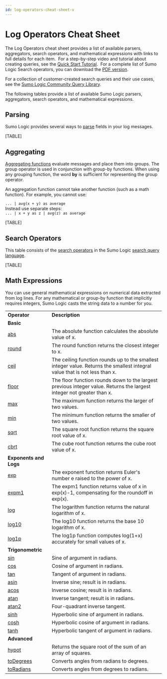 ```yaml
---
id: log-operators-cheat-sheet-v
---
```


# Log Operators Cheat Sheet

The Log Operators cheat sheet provides a list of available parsers,
aggregators, search operators, and mathematical expressions with links
to full details for each item.  For a step-by-step video and tutorial
about creating queries, see the [Quick Start
Tutorial](../../01Start-Here/Quick-Start-Tutorials.md "Quick Start Labs and Tutorials"). 
For a complete list of Sumo Logic Search operators, you can download the
[PDF
version](https://drive.google.com/a/sumologic.com/file/d/1YeqCNH_IINY6GqzgpT7cxSIY47NhyntH/view?usp=sharing "https://drive.google.com/a/sumologic.com/file/d/1YeqCNH_IINY6GqzgpT7cxSIY47NhyntH/view?usp=sharing"). 

For a collection of customer-created search queries and their use cases,
see the [Sumo Logic Community Query
Library](https://community.sumologic.com/s/topic/0TOE0000000g86fOAA/Query%20Library "https://community.sumologic.com/s/topic/0TOE0000000g86fOAA/Query%20Library").

The following tables provide a list of available Sumo Logic parsers,
aggregators, search operators, and mathematical expressions.  

## Parsing

Sumo Logic provides several ways
to [parse](../Search-Query-Language/01-Parse-Operators.md "Parsing") fields
in your log messages.

[TABLE]

## Aggregating

[Aggregating
functions](../Search-Query-Language/aaGroup.md "Aggregating") evaluate
messages and place them into groups. The group operator is used in
conjunction with group-by functions. When using any grouping function,
the word **by** is sufficient for representing the group operator.

An aggregation function cannot take another function (such as a math
function). For example, you cannot use:

`... | avg(x + y) as average`  
Instead use separate steps:  
`... | x + y as z | avg(z) as average`

[TABLE]

## Search Operators

This table consists of the [search
operators](../Search-Query-Language/Search-Operators.md "Search Operators")
in the Sumo Logic [search query
language](../Search-Query-Language.md "Search Query Language").

[TABLE]

## Math Expressions

You can use general mathematical expressions on numerical data extracted
from log lines. For any mathematical or group-by function that
implicitly requires integers, Sumo Logic casts the string data to a
number for you.

|                                                                                                                       |                                                                                                                            |
|-----------------------------------------------------------------------------------------------------------------------|----------------------------------------------------------------------------------------------------------------------------|
| **Operator**                                                                                                          | **Description**                                                                                                            |
| **Basic**                                                                                                             |                                                                                                                            |
| [abs](../Search-Query-Language/Math-Expressions/abs.md "abs")                                                         | The absolute function calculates the absolute value of x.                                                                  |
| [round](../Search-Query-Language/Math-Expressions/round.md "round")                                                   | The round function returns the closest integer to x.                                                                       |
| [ceil](../Search-Query-Language/Math-Expressions/ceil.md "ceil")                                                      | The ceiling function rounds up to the smallest integer value. Returns the smallest integral value that is not less than x. |
| [floor](../Search-Query-Language/Math-Expressions/floor.md "Search/Search_Cheat_Sheets/Search_Operators_Cheat_Sheet") | The floor function rounds down to the largest previous integer value. Returns the largest integer not greater than x.      |
| [max](../Search-Query-Language/aaGroup/min-and-max.md "min and max")                                                  | The maximum function returns the larger of two values.                                                                     |
| [min](../Search-Query-Language/aaGroup/min-and-max.md "min and max")                                                  | The minimum function returns the smaller of two values.                                                                    |
| [sqrt](../Search-Query-Language/Math-Expressions/sqrt.md "sqrt")                                                      | The square root function returns the square root value of x.                                                               |
| [cbrt](../Search-Query-Language/Math-Expressions/cbrt.md "cbrt")                                                      | The cube root function returns the cube root value of x.                                                                   |
| **Exponents and Logs**                                                                                                |                                                                                                                            |
| [exp](../Search-Query-Language/Math-Expressions/exp.md "exp")                                                         | The exponent function returns Euler's number e raised to the power of x.                                                   |
| [expm1](../Search-Query-Language/Math-Expressions/expm1.md "expm1")                                                   | The expm1 function returns value of x in exp(x)-1, compensating for the roundoff in exp(x).                                |
| [log](../Search-Query-Language/Math-Expressions/log.md "log")                                                         | The logarithm function returns the natural logarithm of x.                                                                 |
| [log10](../Search-Query-Language/Math-Expressions/log10.md "log10")                                                   | The log10 function returns the base 10 logarithm of x.                                                                     |
| [log1p](../Search-Query-Language/Math-Expressions/log1p.md "log1p")                                                   | The log1p function computes log(1+x) accurately for small values of x.                                                     |
| **Trigonometric**                                                                                                     |                                                                                                                            |
| [sin](../Search-Query-Language/Math-Expressions/sin.md "sin")                                                         | Sine of argument in radians.                                                                                               |
| [cos](../Search-Query-Language/Math-Expressions/cos.md "cos")                                                         | Cosine of argument in radians.                                                                                             |
| [tan](../Search-Query-Language/Math-Expressions/tan.md "tan")                                                         | Tangent of argument in radians.                                                                                            |
| [asin](../Search-Query-Language/Math-Expressions/asin.md "asin")                                                      | Inverse sine; result is in radians.                                                                                        |
| [acos](../Search-Query-Language/Math-Expressions/acos.md "acos")                                                      | Inverse cosine; result is in radians.                                                                                      |
| [atan](../Search-Query-Language/Math-Expressions/atan.md "atan")                                                      | Inverse tangent; result is in radians.                                                                                     |
| [atan2](../Search-Query-Language/Math-Expressions/atan2.md "atan2")                                                   | Four-quadrant inverse tangent.                                                                                             |
| [sinh](../Search-Query-Language/Math-Expressions/sinh.md "sinh")                                                      | Hyperbolic sine of argument in radians.                                                                                    |
| [cosh](../Search-Query-Language/Math-Expressions/cosh.md "cosh")                                                      | Hyperbolic cosine of argument in radians.                                                                                  |
| [tanh](../Search-Query-Language/Math-Expressions/tanh.md "tanh")                                                      | Hyperbolic tangent of argument in radians.                                                                                 |
| **Advanced**                                                                                                          |                                                                                                                            |
| [hypot](../Search-Query-Language/Math-Expressions/hypot.md "hypot")                                                   | Returns the square root of the sum of an array of squares.                                                                 |
| [toDegrees](../Search-Query-Language/Math-Expressions/toDegrees.md "toDegrees")                                       | Converts angles from radians to degrees.                                                                                   |
| [toRadians](../Search-Query-Language/Math-Expressions/toRadians.md "toRadians")                                       | Converts angles from degrees to radians.                                                                                   |

 
